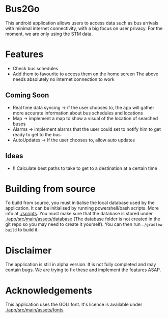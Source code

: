 # Bus2Go
This android application allows users to access data such as bus arrivals with minimal internet connectivity, 
with a big focus on user privacy.
For the moment, we are only using the STM data.

# Features
- Check bus schedules
- Add them to favourite to access them on the home screen
The above needs absolutely no internet connection to work

## Coming Soon
- Real time data syncing -> if the user chooses to, the app will gather more accurate information about bus schedules and locations
- Map -> implement a map to show a visual of the location of searched buses
- Alarms -> implement alarms that the user could set to notify him to get ready to get to the bus
- AutoUpdates -> If the user chooses to, allow auto updates

## Ideas
- !! Calculate best paths to take to get to a destination at a certain time

# Building from source
To build from source, you must initialise the local database used by the application. It
can be initialised by running powershell/bash scripts. More info at [./scripts](./scripts).
You must make sure that the database is stored under [./app/src/main/assets/database](./app/src/main/assets/database)
(The database folder is not created in the git repo so you may need to create it yourself).
You can then run `./gradlew build` to build it.

# Disclaimer
The application is still in alpha version. It is not fully completed and may contain bugs. 
We are trying to fix these and implement the features ASAP.

# Acknowledgements
This application uses the GOLI font. It's licence is available under [./app/src/main/assets/fonts](./app/src/main/assets/database)
